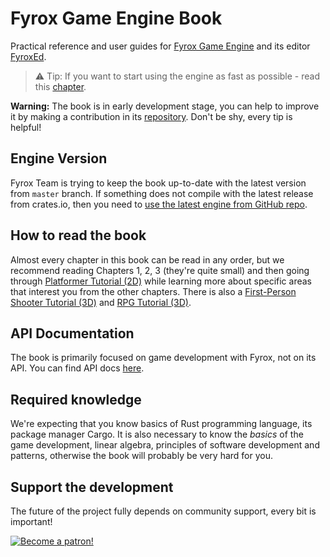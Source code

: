 # Fyrox Game Engine Book

Practical reference and user guides for [Fyrox Game Engine](https://github.com/FyroxEngine/Fyrox) and its editor [FyroxEd](https://github.com/FyroxEngine/Fyrox/tree/master/editor).

> ⚠️ Tip: If you want to start using the engine as fast as possible - read this [chapter](./beginning/scripting.md).

**Warning:** The book is in early development stage, you can help to improve it by making a contribution in its
[repository](https://github.com/fyrox-book/fyrox-book.github.io). Don't be shy, every tip is helpful!

## Engine Version

Fyrox Team is trying to keep the book up-to-date with the latest version from `master` branch. If something does not
compile with the latest release from crates.io, then you need to
[use the latest engine from GitHub repo](./beginning/scripting.md#using-the-latest-engine-version).

## How to read the book

Almost every chapter in this book can be read in any order, but we recommend reading Chapters 1, 2, 3 (they're quite small)
and then going through [Platformer Tutorial (2D)](./tutorials/platformer/part1.md) while learning more about specific
areas that interest you from the other chapters. There is also a [First-Person Shooter Tutorial (3D)](./tutorials/fps/fps-tutorial.md)
and [RPG Tutorial (3D)](./tutorials/rpg/intro.md).

## API Documentation

The book is primarily focused on game development with Fyrox, not on its API. You can find API docs
[here](https://docs.rs/fyrox/latest/fyrox/).

## Required knowledge

We're expecting that you know basics of Rust programming language, its package manager Cargo. It is also necessary
to know the _basics_ of the game development, linear algebra, principles of software development and patterns,
otherwise the book will probably be very hard for you.

## Support the development

The future of the project fully depends on community support, every bit is important!

[![Become a patron!](https://c5.patreon.com/external/logo/become_a_patron_button.png)](https://www.patreon.com/mrdimas)
